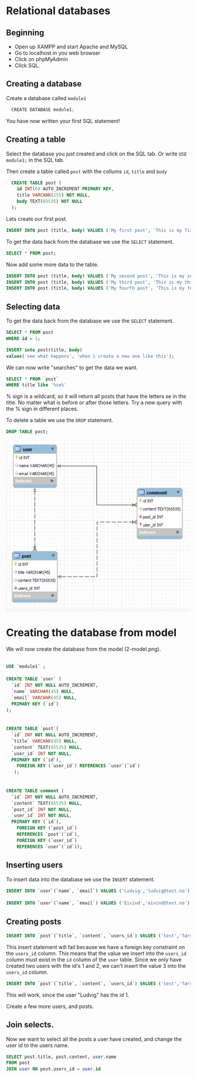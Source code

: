 # Relational databases

## Beginning

- Open up XAMPP and start Apache and MySQL
- Go to localhost in you web browser
- Click on phpMyAdmin
- Click SQL.

## Creating a database

Create a database called `module1`

  <!-- prettier-ignore -->

```js
  CREATE DATABASE module1;
```

You have now written your first SQL statement!

## Creating a table

Select the database you just created and click on the SQL tab. Or write `USE module1;` in the SQL tab.

Then create a table called `post` with the collums `id`, `title` and `body`

  <!-- prettier-ignore -->

```sql
  CREATE TABLE post (
    id INT(6) AUTO_INCREMENT PRIMARY KEY,
    title VARCHAR(255) NOT NULL,
    body TEXT(65535) NOT NULL
  );
```

Lets create our first post.

<!-- prettier-ignore -->
```sql
INSERT INTO post (title, body) VALUES ('My first post', 'This is my first post');
```

To get the data back from the database we use the `SELECT` statement.

<!-- prettier-ignore -->
```sql
SELECT * FROM post;
```

Now add some more data to the table.

<!-- prettier-ignore -->
```sql
INSERT INTO post (title, body) VALUES ('My second post', 'This is my second post');
INSERT INTO post (title, body) VALUES ('My third post', 'This is my third post');
INSERT INTO post (title, body) VALUES ('My fourth post', 'This is my fourth post');
```

## Selecting data

To get the data back from the database we use the `SELECT` statement.

<!-- prettier-ignore -->
```sql
SELECT * FROM post
WHERE id = 1;
```

<!-- prettier-ignore -->
```sql
INSERT into post(title, body)
values('see what happens', 'when i create a new one like this');
```

We can now write "searches" to get the data we want.

<!-- prettier-ignore -->
```sql
SELECT * FROM `post` 
WHERE title like '%se%'
```

% sign is a wildcard, so it will return all posts that have the letters se in the title. No matter what is before or after those letters.
Try a new query with the % sign in different places.

To delete a table we use the `DROP` statement.

<!-- prettier-ignore -->
```sql
DROP TABLE post;
```

![Database model to create](./2-model.png)

# Creating the database from model

We will now create the database from the model (2-model.png).

```sql

USE `module1` ;

CREATE TABLE `user` (
  `id` INT NOT NULL AUTO_INCREMENT,
  `name` VARCHAR(45) NULL,
  `email` VARCHAR(45) NULL,
  PRIMARY KEY (`id`)
);


CREATE TABLE `post`(
  `id` INT NOT NULL AUTO_INCREMENT,
  `title` VARCHAR(45) NULL,
  `content` TEXT(65535) NULL,
  `user_id` INT NOT NULL,
  PRIMARY KEY (`id`),
    FOREIGN KEY (`user_id`) REFERENCES `user`(`id`)
   );


CREATE TABLE comment (
  `id` INT NOT NULL AUTO_INCREMENT,
  `content` TEXT(65535) NULL,
  `post_id` INT NOT NULL,
  `user_id` INT NOT NULL,
  PRIMARY KEY (`id`),
    FOREIGN KEY (`post_id`)
    REFERENCES `post`(`id`),
    FOREIGN KEY (`user_id`)
    REFERENCES `user`(`id`));
```

## Inserting users

To insert data into the database we use the `INSERT` statement.

```sql
INSERT INTO `user`(`name`, `email`) VALUES ('Ludvig','ludvig@test.no')

INSERT INTO `user`(`name`, `email`) VALUES ('Eivind','eivind@test.no')

```

## Creating posts

```sql
INSERT INTO `post`(`title`, `content`, `users_id`) VALUES ('test','første test','3')
```

This insert statement will fail because we have a foreign key constraint on the `users_id` column. This means that the value we insert into the `users_id` column must exist in the `id` column of the `user` table. Since we only have created two users with the id's 1 and 2, we can't insert the value 3 into the `users_id` column.

```sql
INSERT INTO `post`(`title`, `content`, `users_id`) VALUES ('test','første test','1')
```

This will work, since the user "Ludvig" has the id 1.

Create a few more users, and posts.

## Join selects.

Now we want to select all the posts a user have created, and change the user id to the users name.

```sql
SELECT post.title, post.content, user.name
FROM post
JOIN user ON post.users_id = user.id
```
